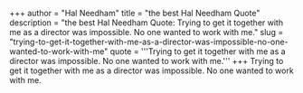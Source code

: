 +++
author = "Hal Needham"
title = "the best Hal Needham Quote"
description = "the best Hal Needham Quote: Trying to get it together with me as a director was impossible. No one wanted to work with me."
slug = "trying-to-get-it-together-with-me-as-a-director-was-impossible-no-one-wanted-to-work-with-me"
quote = '''Trying to get it together with me as a director was impossible. No one wanted to work with me.'''
+++
Trying to get it together with me as a director was impossible. No one wanted to work with me.
